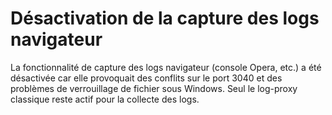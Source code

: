 # Désactivation de la capture des logs navigateur

La fonctionnalité de capture des logs navigateur (console Opera, etc.) a été désactivée car elle provoquait des conflits sur le port 3040 et des problèmes de verrouillage de fichier sous Windows. Seul le log-proxy classique reste actif pour la collecte des logs. 